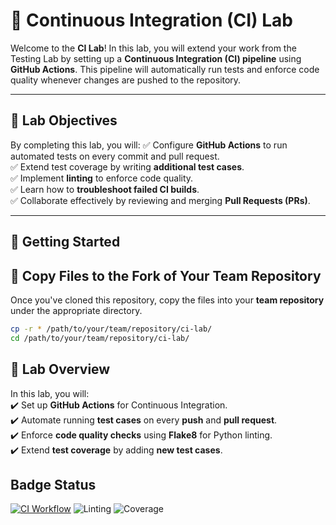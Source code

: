 # **📌 Continuous Integration (CI) Lab**
Welcome to the **CI Lab**! In this lab, you will extend your work from the Testing Lab by setting up a **Continuous Integration (CI) pipeline** using **GitHub Actions**. This pipeline will automatically run tests and enforce code quality whenever changes are pushed to the repository.

---

## **📌 Lab Objectives**
By completing this lab, you will:
✅ Configure **GitHub Actions** to run automated tests on every commit and pull request.  
✅ Extend test coverage by writing **additional test cases**.  
✅ Implement **linting** to enforce code quality.  
✅ Learn how to **troubleshoot failed CI builds**.  
✅ Collaborate effectively by reviewing and merging **Pull Requests (PRs)**.  

---

## **📌 Getting Started**
## **📌 Copy Files to the Fork of Your Team Repository**
Once you've cloned this repository, copy the files into your **team repository** under the appropriate directory.

```bash
cp -r * /path/to/your/team/repository/ci-lab/
cd /path/to/your/team/repository/ci-lab/
```

## **📂 Lab Overview**
In this lab, you will:  
✔️ Set up **GitHub Actions** for Continuous Integration.  
✔️ Automate running **test cases** on every **push** and **pull request**.  
✔️ Enforce **code quality checks** using **Flake8** for Python linting.  
✔️ Extend **test coverage** by adding **new test cases**.  


##  Badge Status 
[![CI Workflow](https://github.com/CrawlLaws/2025-F-GROUP2-RR-XR/actions/workflows/main.yml/badge.svg)](https://github.com/CrawlLaws/2025-F-GROUP2-RR-XR/actions/workflows/main.yml)
![Linting](https://img.shields.io/badge/linting-flake8-yellowgreen)
![Coverage](https://img.shields.io/badge/Coverage-89%25-green)
